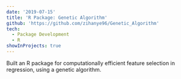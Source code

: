 ```yaml
---
date: '2019-07-15'
title: 'R Package: Genetic Algorithm'
github: 'https://github.com/zihanye96/Genetic_Algorithm'
tech:
  - Package Development
  - R
showInProjects: true
---
```


Built an R package for computationally efficient feature selection in regression, using a genetic algorithm.
